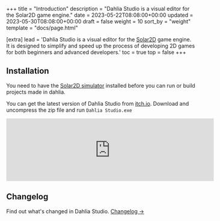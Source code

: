 +++
title = "Introduction"
description = "Dahlia Studio is a visual editor for the Solar2D game engine."
date = 2023-05-22T08:08:00+00:00
updated = 2023-05-30T08:08:00+00:00
draft = false
weight = 10
sort_by = "weight"
template = "docs/page.html"

[extra]
lead = 'Dahlia Studio is a visual editor for the <a href="https://solar2d.com/">Solar2D</a> game engine. It is designed to simplify and speed up the process of developing 2D games for both beginners and advanced developers.'
toc = true
top = false
+++

## Installation

You need to have the [Solar2D simulator](https://github.com/coronalabs/corona/releases) installed before you can run or build projects made in dahlia.

You can get the latest version of Dahlia Studio from [itch.io](https://ansh3ll.itch.io/dahlia). Download and uncompress the zip file and run `Dahlia Studio.exe`

<iframe src="https://itch.io/embed/1732548" width="552" height="167" frameborder="0"><a href="https://ansh3ll.itch.io/dahlia">Dahlia Studio by Ansh3ll</a></iframe>

## Changelog

Find out what's changed in Dahlia Studio. [Changelog →](../../help/changelog/)
